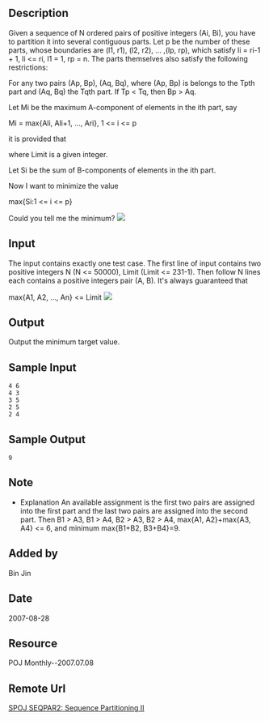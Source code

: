 ## Description
Given a sequence of N ordered pairs of positive integers (Ai, Bi), you have to partition it into several contiguous parts. Let p be the number of these parts, whose boundaries are (l1, r1), (l2, r2), ... ,(lp, rp), which satisfy li = ri-1 + 1, li <= ri, l1 = 1, rp = n. The parts themselves also satisfy the following restrictions:

For any two pairs (Ap, Bp), (Aq, Bq), where (Ap, Bp) is belongs to the Tpth part and (Aq, Bq) the Tqth part. If Tp < Tq, then Bp > Aq.

Let Mi be the maximum A-component of elements in the ith part, say

Mi = max{Ali, Ali+1, ..., Ari}, 1 <= i <= p

it is provided that

 where Limit is a given integer.

Let Si be the sum of B-components of elements in the ith part.

Now I want to minimize the value

max{Si:1 <= i <= p}

Could you tell me the minimum?
<img src="http://www.spoj.com/content/crazyb0y:SEQPAR2_1.bmp">

## Input
The input contains exactly one test case. The first line of input contains two positive integers N (N <= 50000), Limit (Limit <= 231-1). Then follow N lines each contains a positive integers pair (A, B). It's always guaranteed that

 max{A1, A2, ..., An} <= Limit
<img src="http://www.spoj.com/content/crazyb0y:SEQPAR2_2.bmp">

## Output
Output the minimum target value.

## Sample Input
    4 6
    4 3
    3 5
    2 5
    2 4

## Sample Output
    9

## Note
- Explanation
An available assignment is the first two pairs are assigned into the first part and the last two pairs are assigned into the second part. Then B1 > A3, B1 > A4, B2 > A3, B2 > A4, max{A1, A2}+max{A3, A4} <= 6, and minimum max{B1+B2, B3+B4}=9.

## Added by
Bin Jin

## Date
2007-08-28

## Resource
POJ Monthly--2007.07.08

## Remote Url
[SPOJ SEQPAR2: Sequence Partitioning II](http://www.spoj.com/problems/SEQPAR2)
